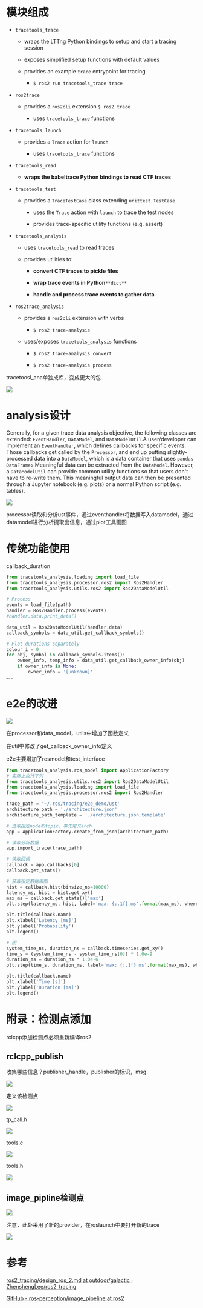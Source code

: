 # 模块组成

- `tracetools_trace`

  - wraps the LTTng Python bindings to setup and start a tracing session

  - exposes simplified setup functions with default values

  - provides an example `trace` entrypoint for tracing

    - `$ ros2 run tracetools_trace trace`

- `ros2trace`

  - provides a `ros2cli` extension `$ ros2 trace`

    - uses `tracetools_trace` functions

- `tracetools_launch`

  - provides a `Trace` action for `launch`

    - uses `tracetools_trace` functions

- `tracetools_read`

  - **wraps the babeltrace Python bindings to read CTF traces**

- `tracetools_test`

  - provides a `TraceTestCase` class extending `unittest.TestCase`

    - uses the `Trace` action with `launch` to trace the test nodes

    - provides trace-specific utility functions (e.g. assert)

- `tracetools_analysis`

  - uses `tracetools_read` to read traces

  - provides utilities to:

    - **convert CTF traces to pickle files**

    - **wrap trace events in Python**`**dict**`

    - **handle and process trace events to gather data**

- `ros2trace_analysis`

  - provides a `ros2cli` extension with verbs

    - `$ ros2 trace-analysis`

  - uses/exposes `tracetools_analysis` functions

    - `$ ros2 trace-analysis convert`

    - `$ ros2 trace-analysis process`

tracetoosl_ana单独成库，变成更大的包

![](https://tcs.teambition.net/storage/312hf7f379f48321fedc3626360e5b344ff1?Signature=eyJhbGciOiJIUzI1NiIsInR5cCI6IkpXVCJ9.eyJBcHBJRCI6IjU5Mzc3MGZmODM5NjMyMDAyZTAzNThmMSIsIl9hcHBJZCI6IjU5Mzc3MGZmODM5NjMyMDAyZTAzNThmMSIsIl9vcmdhbml6YXRpb25JZCI6IiIsImV4cCI6MTY3MTg1MTM5MCwiaWF0IjoxNjcxMjQ2NTkwLCJyZXNvdXJjZSI6Ii9zdG9yYWdlLzMxMmhmN2YzNzlmNDgzMjFmZWRjMzYyNjM2MGU1YjM0NGZmMSJ9.L0kD9uX5hrqF4khy2sWl9i07L2AR4tCxCVn6oMM3jMM&download=image.png "")

# analysis设计

Generally, for a given trace data analysis objective, the following classes are extended: `EventHandler`, `DataModel`, and `DataModelUtil`.A user/developer can implement an `EventHandler`, which defines callbacks for specific events. Those callbacks get called by the `Processor`, and end up putting slightly-processed data into a `DataModel`, which is a data container that uses `pandas` `DataFrame`s.Meaningful data can be extracted from the `DataModel`. However, a `DataModelUtil` can provide common utility functions so that users don't have to re-write them. This meaningful output data can then be presented through a Jupyter notebook (e.g. plots) or a normal Python script (e.g. tables).

![](https://tcs.teambition.net/storage/312he0fe69de0dc3c1aeb02367d37efe0c48?Signature=eyJhbGciOiJIUzI1NiIsInR5cCI6IkpXVCJ9.eyJBcHBJRCI6IjU5Mzc3MGZmODM5NjMyMDAyZTAzNThmMSIsIl9hcHBJZCI6IjU5Mzc3MGZmODM5NjMyMDAyZTAzNThmMSIsIl9vcmdhbml6YXRpb25JZCI6IiIsImV4cCI6MTY3MTg1MTM5MCwiaWF0IjoxNjcxMjQ2NTkwLCJyZXNvdXJjZSI6Ii9zdG9yYWdlLzMxMmhlMGZlNjlkZTBkYzNjMWFlYjAyMzY3ZDM3ZWZlMGM0OCJ9.Ju89hfFde8APonWkA-YI9cfVn4m9mdR-rX-u3-VoJfI&download=image.png "")

processor读取和分析ust事件，通过eventhandler将数据写入datamodel，通过datamodel进行分析提取出信息，通过plot工具画图

# 传统功能使用

callback_duration

```python
from tracetools_analysis.loading import load_file
from tracetools_analysis.processor.ros2 import Ros2Handler
from tracetools_analysis.utils.ros2 import Ros2DataModelUtil

# Process
events = load_file(path)
handler = Ros2Handler.process(events)
#handler.data.print_data()

data_util = Ros2DataModelUtil(handler.data)
callback_symbols = data_util.get_callback_symbols()

# Plot durations separately
colour_i = 0
for obj, symbol in callback_symbols.items():
    owner_info, temp_info = data_util.get_callback_owner_info(obj)
    if owner_info is None:
        owner_info = '[unknown]'
。。。
```

# e2e的改进

![](https://tcs.teambition.net/storage/312hdbce7f9d07806fe6b429969fd2ac5337?Signature=eyJhbGciOiJIUzI1NiIsInR5cCI6IkpXVCJ9.eyJBcHBJRCI6IjU5Mzc3MGZmODM5NjMyMDAyZTAzNThmMSIsIl9hcHBJZCI6IjU5Mzc3MGZmODM5NjMyMDAyZTAzNThmMSIsIl9vcmdhbml6YXRpb25JZCI6IiIsImV4cCI6MTY3MTg1MTM5MCwiaWF0IjoxNjcxMjQ2NTkwLCJyZXNvdXJjZSI6Ii9zdG9yYWdlLzMxMmhkYmNlN2Y5ZDA3ODA2ZmU2YjQyOTk2OWZkMmFjNTMzNyJ9.Do4ilMFqNccC9jfZpJxDQgh18xpQJrVmNXNWoYsrRyw&download=image.png "")

在processor和data_model，utils中增加了函数定义

在util中修改了get_callback_owner_info定义

e2e主要增加了rosmodel和test_interface

```python
from tracetools_analysis.ros_model import ApplicationFactory
# 实际上执行下列
from tracetools_analysis.utils.ros2 import Ros2DataModelUtil
from tracetools_analysis.loading import load_file
from tracetools_analysis.processor.ros2 import Ros2Handler

trace_path = '~/.ros/tracing/e2e_demo/ust'
architecture_path = './architecture.json'
architecture_path_template = './architecture.json.template'

# 选取指定node和topic，事先定义arch
app = ApplicationFactory.create_from_json(architecture_path)

# 读取分析数据
app.import_trace(trace_path)

# 读取回调
callback = app.callbacks[0]
callback.get_stats()

# 获取指定数据画图
hist = callback.hist(binsize_ns=10000)
latency_ms, hist = hist.get_xy()
max_ms = callback.get_stats()['max']
plt.step(latency_ms, hist, label='max: {:.1f} ms'.format(max_ms), where='post')

plt.title(callback.name)
plt.xlabel('Latency [ms]')
plt.ylabel('Probability')
plt.legend()

# 图
system_time_ns, duration_ns = callback.timeseries.get_xy()
time_s = (system_time_ns - system_time_ns[0]) * 1.0e-9
duration_ms = duration_ns * 1.0e-6
plt.step(time_s, duration_ms, label='max: {:.1f} ms'.format(max_ms), where='post')

plt.title(callback.name)
plt.xlabel('Time [s]')
plt.ylabel('Duration [ms]')
plt.legend()

```

# 附录：检测点添加

rclcpp添加检测点必须重新编译ros2

## rclcpp_publish

收集哪些信息？publisher_handle，publisher的标识，msg

![](https://tcs.teambition.net/storage/312h0551db154eff3f55bcc747dd69c4db48?Signature=eyJhbGciOiJIUzI1NiIsInR5cCI6IkpXVCJ9.eyJBcHBJRCI6IjU5Mzc3MGZmODM5NjMyMDAyZTAzNThmMSIsIl9hcHBJZCI6IjU5Mzc3MGZmODM5NjMyMDAyZTAzNThmMSIsIl9vcmdhbml6YXRpb25JZCI6IiIsImV4cCI6MTY3MTg1MTM5MCwiaWF0IjoxNjcxMjQ2NTkwLCJyZXNvdXJjZSI6Ii9zdG9yYWdlLzMxMmgwNTUxZGIxNTRlZmYzZjU1YmNjNzQ3ZGQ2OWM0ZGI0OCJ9.oc5iCAfj42062Cm6gjeLOlKJAJ_ttovFv8NPqXOI-bk&download=image.png "")

定义该检测点

![](https://tcs.teambition.net/storage/312h31a1e5905c398b51dcf9614008c5932d?Signature=eyJhbGciOiJIUzI1NiIsInR5cCI6IkpXVCJ9.eyJBcHBJRCI6IjU5Mzc3MGZmODM5NjMyMDAyZTAzNThmMSIsIl9hcHBJZCI6IjU5Mzc3MGZmODM5NjMyMDAyZTAzNThmMSIsIl9vcmdhbml6YXRpb25JZCI6IiIsImV4cCI6MTY3MTg1MTM5MCwiaWF0IjoxNjcxMjQ2NTkwLCJyZXNvdXJjZSI6Ii9zdG9yYWdlLzMxMmgzMWExZTU5MDVjMzk4YjUxZGNmOTYxNDAwOGM1OTMyZCJ9.mCz156X9KdzhE0L0GLRy18rbBY8EfHY2I3BuPK8qGCk&download=image.png "")

tp_call.h

![](https://tcs.teambition.net/storage/312h4049cb276bdf20ea85e1d9c56e157d6c?Signature=eyJhbGciOiJIUzI1NiIsInR5cCI6IkpXVCJ9.eyJBcHBJRCI6IjU5Mzc3MGZmODM5NjMyMDAyZTAzNThmMSIsIl9hcHBJZCI6IjU5Mzc3MGZmODM5NjMyMDAyZTAzNThmMSIsIl9vcmdhbml6YXRpb25JZCI6IiIsImV4cCI6MTY3MTg1MTM5MCwiaWF0IjoxNjcxMjQ2NTkwLCJyZXNvdXJjZSI6Ii9zdG9yYWdlLzMxMmg0MDQ5Y2IyNzZiZGYyMGVhODVlMWQ5YzU2ZTE1N2Q2YyJ9.ctZfzarwbrY0lGMQZR2XeItgCcie_31jMnD0bom_Ao8&download=image.png "")

tools.c

![](https://tcs.teambition.net/storage/312hd33ea742492f10d443fcb1bd937c993a?Signature=eyJhbGciOiJIUzI1NiIsInR5cCI6IkpXVCJ9.eyJBcHBJRCI6IjU5Mzc3MGZmODM5NjMyMDAyZTAzNThmMSIsIl9hcHBJZCI6IjU5Mzc3MGZmODM5NjMyMDAyZTAzNThmMSIsIl9vcmdhbml6YXRpb25JZCI6IiIsImV4cCI6MTY3MTg1MTM5MCwiaWF0IjoxNjcxMjQ2NTkwLCJyZXNvdXJjZSI6Ii9zdG9yYWdlLzMxMmhkMzNlYTc0MjQ5MmYxMGQ0NDNmY2IxYmQ5MzdjOTkzYSJ9.1VqyV-lfUWj_4b_d6-jIw_l8pa8Y9m2IxPkspHtunKM&download=image.png "")

tools.h

![](https://tcs.teambition.net/storage/312hf2ca18642d6de655e4a97c4597507137?Signature=eyJhbGciOiJIUzI1NiIsInR5cCI6IkpXVCJ9.eyJBcHBJRCI6IjU5Mzc3MGZmODM5NjMyMDAyZTAzNThmMSIsIl9hcHBJZCI6IjU5Mzc3MGZmODM5NjMyMDAyZTAzNThmMSIsIl9vcmdhbml6YXRpb25JZCI6IiIsImV4cCI6MTY3MTg1MTM5MCwiaWF0IjoxNjcxMjQ2NTkwLCJyZXNvdXJjZSI6Ii9zdG9yYWdlLzMxMmhmMmNhMTg2NDJkNmRlNjU1ZTRhOTdjNDU5NzUwNzEzNyJ9.M8isUbuxX3zEmnXCSHJBOFG31cF3QIW_9SRc2Xt7G8I&download=image.png "")

## image_pipline检测点

![](https://tcs.teambition.net/storage/312h17a2f799aec1756b43a67c32c423ce3c?Signature=eyJhbGciOiJIUzI1NiIsInR5cCI6IkpXVCJ9.eyJBcHBJRCI6IjU5Mzc3MGZmODM5NjMyMDAyZTAzNThmMSIsIl9hcHBJZCI6IjU5Mzc3MGZmODM5NjMyMDAyZTAzNThmMSIsIl9vcmdhbml6YXRpb25JZCI6IiIsImV4cCI6MTY3MTg1MTM5MCwiaWF0IjoxNjcxMjQ2NTkwLCJyZXNvdXJjZSI6Ii9zdG9yYWdlLzMxMmgxN2EyZjc5OWFlYzE3NTZiNDNhNjdjMzJjNDIzY2UzYyJ9.1u7WPpiYlXYTL0gEayZG-IWLTkbKvqHseb_GThQLEZ4&download=image.png "")

注意，此处采用了新的provider，在roslaunch中要打开新的trace

![](https://tcs.teambition.net/storage/312h406e6ba6fec05f1277a168f8eb0e970f?Signature=eyJhbGciOiJIUzI1NiIsInR5cCI6IkpXVCJ9.eyJBcHBJRCI6IjU5Mzc3MGZmODM5NjMyMDAyZTAzNThmMSIsIl9hcHBJZCI6IjU5Mzc3MGZmODM5NjMyMDAyZTAzNThmMSIsIl9vcmdhbml6YXRpb25JZCI6IiIsImV4cCI6MTY3MTg1MTM5MCwiaWF0IjoxNjcxMjQ2NTkwLCJyZXNvdXJjZSI6Ii9zdG9yYWdlLzMxMmg0MDZlNmJhNmZlYzA1ZjEyNzdhMTY4ZjhlYjBlOTcwZiJ9.9ElgtsFn-BfE3YRw6WouFwyPch_PHtyId7_fr0-pOmM&download=image.png "")

# 参考

[ros2_tracing/design_ros_2.md at outdoor/galactic · ZhenshengLee/ros2_tracing](https://github.com/ZhenshengLee/ros2_tracing/blob/outdoor/galactic/doc/design_ros_2.md)

[GitHub - ros-perception/image_pipeline at ros2](https://github.com/ros-perception/image_pipeline/tree/ros2)
